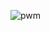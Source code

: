![pwm](https://user-images.githubusercontent.com/75254081/124353691-9e241e80-dc25-11eb-8e10-41a72d8e0e76.jpeg)

